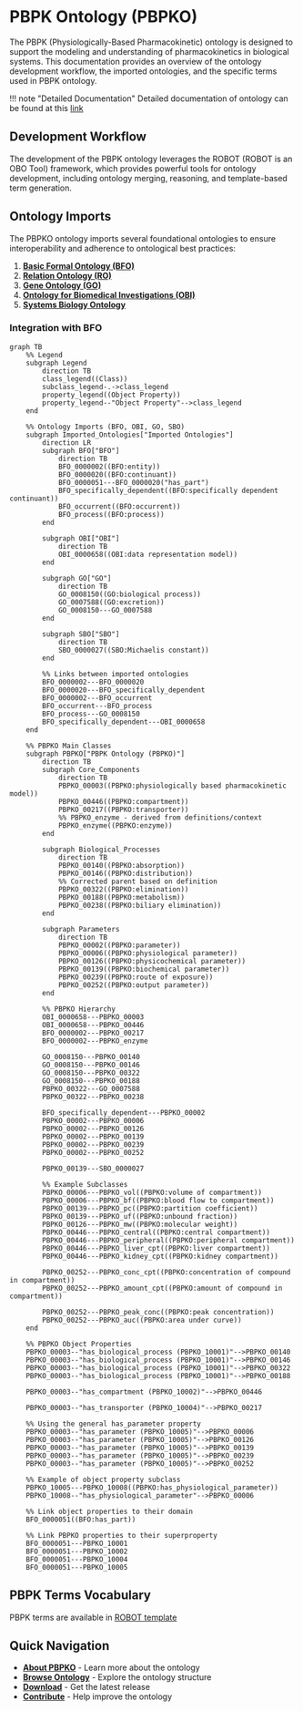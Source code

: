 # PBPK Ontology (PBPKO)

The PBPK (Physiologically-Based Pharmacokinetic) ontology is designed to support the modeling and understanding of pharmacokinetics in biological systems. This documentation provides an overview of the ontology development workflow, the imported ontologies, and the specific terms used in PBPK ontology.

!!! note "Detailed Documentation"
    Detailed documentation of ontology can be found at this [link](https://insilicovida-research-lab.github.io/pbpko/)

## Development Workflow

The development of the PBPK ontology leverages the ROBOT (ROBOT is an OBO Tool) framework, which provides powerful tools for ontology development, including ontology merging, reasoning, and template-based term generation.

## Ontology Imports

The PBPKO ontology imports several foundational ontologies to ensure interoperability and adherence to ontological best practices:

1. **[Basic Formal Ontology (BFO)](https://raw.githubusercontent.com/BFO-ontology/BFO/v2.0/bfo.owl)**  
2. **[Relation Ontology (RO)](https://raw.githubusercontent.com/oborel/obo-relations/v2024-04-24/ro.owl)**  
3. **[Gene Ontology (GO)](https://github.com/geneontology)**  
4. **[Ontology for Biomedical Investigations (OBI)](https://obi-ontology.org/)**  
5. **[Systems Biology Ontology](https://github.com/EBI-BioModels/SBO)** 

### Integration with BFO

```mermaid
graph TB
    %% Legend
    subgraph Legend
        direction TB
        class_legend((Class))
        subclass_legend-.->class_legend
        property_legend((Object Property))
        property_legend--"Object Property"-->class_legend
    end

    %% Ontology Imports (BFO, OBI, GO, SBO)
    subgraph Imported_Ontologies["Imported Ontologies"]
        direction LR
        subgraph BFO["BFO"]
            direction TB
            BFO_0000002((BFO:entity))
            BFO_0000020((BFO:continuant))
            BFO_0000051---BFO_0000020("has_part")
            BFO_specifically_dependent((BFO:specifically dependent continuant))
            BFO_occurrent((BFO:occurrent))
            BFO_process((BFO:process))
        end

        subgraph OBI["OBI"]
            direction TB
            OBI_0000658((OBI:data representation model))
        end

        subgraph GO["GO"]
            direction TB
            GO_0008150((GO:biological process))
            GO_0007588((GO:excretion))
            GO_0008150---GO_0007588
        end
        
        subgraph SBO["SBO"]
            direction TB
            SBO_0000027((SBO:Michaelis constant))
        end

        %% Links between imported ontologies
        BFO_0000002---BFO_0000020
        BFO_0000020---BFO_specifically_dependent
        BFO_0000002---BFO_occurrent
        BFO_occurrent---BFO_process
        BFO_process---GO_0008150
        BFO_specifically_dependent---OBI_0000658
    end

    %% PBPKO Main Classes
    subgraph PBPKO["PBPK Ontology (PBPKO)"]
        direction TB
        subgraph Core_Components
            direction TB
            PBPKO_00003((PBPKO:physiologically based pharmacokinetic model))
            PBPKO_00446((PBPKO:compartment))
            PBPKO_00217((PBPKO:transporter))
            %% PBPKO_enzyme - derived from definitions/context
            PBPKO_enzyme((PBPKO:enzyme))
        end

        subgraph Biological_Processes
            direction TB
            PBPKO_00140((PBPKO:absorption))
            PBPKO_00146((PBPKO:distribution))
            %% Corrected parent based on definition
            PBPKO_00322((PBPKO:elimination))
            PBPKO_00188((PBPKO:metabolism))
            PBPKO_00238((PBPKO:biliary elimination))
        end

        subgraph Parameters
            direction TB
            PBPKO_00002((PBPKO:parameter))
            PBPKO_00006((PBPKO:physiological parameter))
            PBPKO_00126((PBPKO:physicochemical parameter))
            PBPKO_00139((PBPKO:biochemical parameter))
            PBPKO_00239((PBPKO:route of exposure))
            PBPKO_00252((PBPKO:output parameter))
        end

        %% PBPKO Hierarchy
        OBI_0000658---PBPKO_00003
        OBI_0000658---PBPKO_00446
        BFO_0000002---PBPKO_00217
        BFO_0000002---PBPKO_enzyme
        
        GO_0008150---PBPKO_00140
        GO_0008150---PBPKO_00146
        GO_0008150---PBPKO_00322
        GO_0008150---PBPKO_00188
        PBPKO_00322---GO_0007588
        PBPKO_00322---PBPKO_00238

        BFO_specifically_dependent---PBPKO_00002
        PBPKO_00002---PBPKO_00006
        PBPKO_00002---PBPKO_00126
        PBPKO_00002---PBPKO_00139
        PBPKO_00002---PBPKO_00239
        PBPKO_00002---PBPKO_00252

        PBPKO_00139---SBO_0000027

        %% Example Subclasses
        PBPKO_00006---PBPKO_vol((PBPKO:volume of compartment))
        PBPKO_00006---PBPKO_bf((PBPKO:blood flow to compartment))
        PBPKO_00139---PBPKO_pc((PBPKO:partition coefficient))
        PBPKO_00139---PBPKO_uf((PBPKO:unbound fraction))
        PBPKO_00126---PBPKO_mw((PBPKO:molecular weight))
        PBPKO_00446---PBPKO_central((PBPKO:central compartment))
        PBPKO_00446---PBPKO_peripheral((PBPKO:peripheral compartment))
        PBPKO_00446---PBPKO_liver_cpt((PBPKO:liver compartment))
        PBPKO_00446---PBPKO_kidney_cpt((PBPKO:kidney compartment))

        PBPKO_00252---PBPKO_conc_cpt((PBPKO:concentration of compound in compartment))
        PBPKO_00252---PBPKO_amount_cpt((PBPKO:amount of compound in compartment))

        PBPKO_00252---PBPKO_peak_conc((PBPKO:peak concentration))
        PBPKO_00252---PBPKO_auc((PBPKO:area under curve))
    end

    %% PBPKO Object Properties
    PBPKO_00003--"has_biological_process (PBPKO_10001)"-->PBPKO_00140
    PBPKO_00003--"has_biological_process (PBPKO_10001)"-->PBPKO_00146
    PBPKO_00003--"has_biological_process (PBPKO_10001)"-->PBPKO_00322
    PBPKO_00003--"has_biological_process (PBPKO_10001)"-->PBPKO_00188

    PBPKO_00003--"has_compartment (PBPKO_10002)"-->PBPKO_00446

    PBPKO_00003--"has_transporter (PBPKO_10004)"-->PBPKO_00217

    %% Using the general has_parameter property
    PBPKO_00003--"has_parameter (PBPKO_10005)"-->PBPKO_00006
    PBPKO_00003--"has_parameter (PBPKO_10005)"-->PBPKO_00126
    PBPKO_00003--"has_parameter (PBPKO_10005)"-->PBPKO_00139
    PBPKO_00003--"has_parameter (PBPKO_10005)"-->PBPKO_00239
    PBPKO_00003--"has_parameter (PBPKO_10005)"-->PBPKO_00252

    %% Example of object property subclass
    PBPKO_10005---PBPKO_10008((PBPKO:has_physiological_parameter))
    PBPKO_10008--"has_physiological_parameter"-->PBPKO_00006

    %% Link object properties to their domain
    BFO_0000051((BFO:has_part))

    %% Link PBPKO properties to their superproperty
    BFO_0000051---PBPKO_10001
    BFO_0000051---PBPKO_10002
    BFO_0000051---PBPKO_10004
    BFO_0000051---PBPKO_10005
```

## PBPK Terms Vocabulary

PBPK terms are available in [ROBOT template](https://github.com/InSilicoVida-Research-Lab/pbpko/tree/main/Robot/templates)

## Quick Navigation

- **[About PBPKO](about.md)** - Learn more about the ontology
- **[Browse Ontology](https://www.ebi.ac.uk/ols4/ontologies/pbpko)** - Explore the ontology structure
- **[Download](current_release.md)** - Get the latest release
- **[Contribute](contributing.md)** - Help improve the ontology

